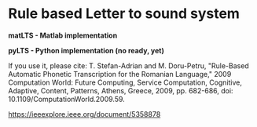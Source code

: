 # Rule based Letter to sound system

**matLTS - Matlab implementation**

**pyLTS - Python implementation (no ready, yet)**

If you use it, please cite:
T. Stefan-Adrian and M. Doru-Petru, "Rule-Based Automatic Phonetic Transcription for the Romanian Language," 2009 Computation World: Future Computing, Service Computation, Cognitive, Adaptive, Content, Patterns, Athens, Greece, 2009, pp. 682-686, doi: 10.1109/ComputationWorld.2009.59.

https://ieeexplore.ieee.org/document/5358878
